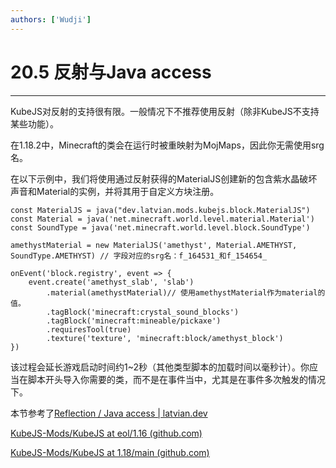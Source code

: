 ```yaml
---
authors: ['Wudji']
---
```


# 20.5 反射与Java access

***

KubeJS对反射的支持很有限。一般情况下不推荐使用反射（除非KubeJS不支持某些功能）。

在1.18.2中，Minecraft的类会在运行时被重映射为MojMaps，因此你无需使用srg名。

在以下示例中，我们将使用通过反射获得的MaterialJS创建新的包含紫水晶破坏声音和Material的实例，并将其用于自定义方块注册。

```
const MaterialJS = java("dev.latvian.mods.kubejs.block.MaterialJS")
const Material = java('net.minecraft.world.level.material.Material')
const SoundType = java('net.minecraft.world.level.block.SoundType')

amethystMaterial = new MaterialJS('amethyst', Material.AMETHYST, SoundType.AMETHYST) // 字段对应的srg名：f_164531_和f_154654_

onEvent('block.registry', event => {
	event.create('amethyst_slab', 'slab')
		.material(amethystMaterial)// 使用amethystMaterial作为material的值。
		.tagBlock('minecraft:crystal_sound_blocks')
		.tagBlock('minecraft:mineable/pickaxe')
		.requiresTool(true)
		.texture('texture', 'minecraft:block/amethyst_block')
})
```

该过程会延长游戏启动时间约1\~2秒（其他类型脚本的加载时间以毫秒计）。你应当在脚本开头导入你需要的类，而不是在事件当中，尤其是在事件多次触发的情况下。

本节参考了[Reflection / Java access | latvian.dev](https://mods.latvian.dev/books/kubejs/page/reflection-java-access)

[KubeJS-Mods/KubeJS at eol/1.16 (github.com)](https://github.com/KubeJS-Mods/KubeJS/tree/eol/1.16)

[KubeJS-Mods/KubeJS at 1.18/main (github.com)](https://github.com/KubeJS-Mods/KubeJS/tree/1.18/main)
